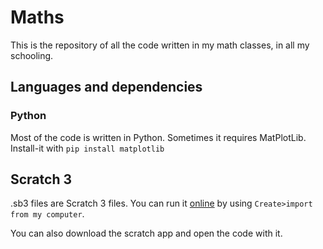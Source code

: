 # Maths
This is the repository of all the code written in my math classes, in all my schooling.

## Languages and dependencies
### Python
Most of the code is written in Python. Sometimes it requires MatPlotLib. Install-it with `pip install matplotlib`

## Scratch 3
.sb3 files are Scratch 3 files. You can run it [online](https://scratch.mit.edu) by using `Create>import from my computer`.

You can also download the scratch app and open the code with it.
